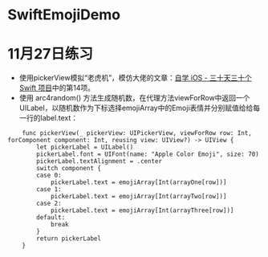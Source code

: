 # SwiftEmojiDemo
# 11月27日练习
* 使用pickerView模拟“老虎机”，模仿大佬的文章：[自学 iOS - 三十天三十个 Swift 项目](https://weibo.com/ttarticle/p/show?id=2309403942494873235448)中的第14项。
* 使用 arc4random() 方法生成随机数，在代理方法viewForRow中返回一个UILabel，以随机数作为下标选择emojiArray中的Emoji表情并分别赋值给给每一行的label.text：
```
    func pickerView(_ pickerView: UIPickerView, viewForRow row: Int, forComponent component: Int, reusing view: UIView?) -> UIView {
        let pickerLabel = UILabel()
        pickerLabel.font = UIFont(name: "Apple Color Emoji", size: 70)
        pickerLabel.textAlignment = .center
        switch component {
        case 0:
            pickerLabel.text = emojiArray[Int(arrayOne[row])]
        case 1:
            pickerLabel.text = emojiArray[Int(arrayTwo[row])]
        case 2:
            pickerLabel.text = emojiArray[Int(arrayThree[row])]
        default:
            break
        }
        return pickerLabel
    }
```
